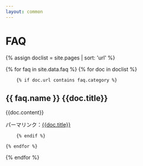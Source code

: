 ```yaml
---
layout: common
---
```


# FAQ

{% assign doclist = site.pages | sort: 'url' %}

{% for faq in site.data.faq %}
    {% for doc in doclist %}

        {% if doc.url contains faq.category %}

## {{ faq.name }} {{doc.title}}
{{doc.content}}

パーマリンク：[{{doc.title}}]({{site.url}}{{site.repository}}{{doc.url}})

        {% endif %}

    {% endfor %}
{% endfor %}